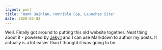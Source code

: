 ```yaml
---
layout: post
title: "Hank Quinlan, Horrible Cop, Launches Site"
date: 2020-05-02
---
```


Well. Finally got around to putting this old website together. Neat thing about it - powered by [Jekyll](http://jekyllrb.com) and I can use Markdown to author my posts. It actually is a lot easier than I thought it was going to be. 

